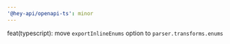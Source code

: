 ```yaml
---
'@hey-api/openapi-ts': minor
---
```


feat(typescript): move `exportInlineEnums` option to `parser.transforms.enums`
